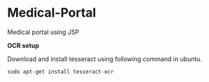 # Medical-Portal
Medical portal using JSP

<b>OCR setup</b>

Download and install tesseract using following command in ubuntu.

    sudo apt-get install tesseract-ocr
  
